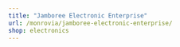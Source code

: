 ```yaml
---
title: "Jamboree Electronic Enterprise"
url: /monrovia/jamboree-electronic-enterprise/
shop: electronics
---
```


